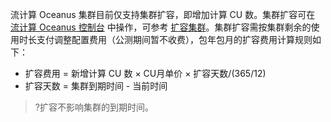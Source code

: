 流计算 Oceanus 集群目前仅支持集群扩容，即增加计算 CU 数。集群扩容可在 [流计算 Oceanus 控制台](https://console.cloud.tencent.com/oceanus) 中操作，可参考 [扩容集群](https://cloud.tencent.com/document/product/849/49807)。集群扩容需按集群剩余的使用时长支付调整配置费用（公测期间暂不收费），包年包月的扩容费用计算规则如下：
- 扩容费用 = 新增计算 CU 数 × CU月单价 × 扩容天数/(365/12) 
- 扩容天数 = 集群到期时间 - 当前时间

>?扩容不影响集群的到期时间。

